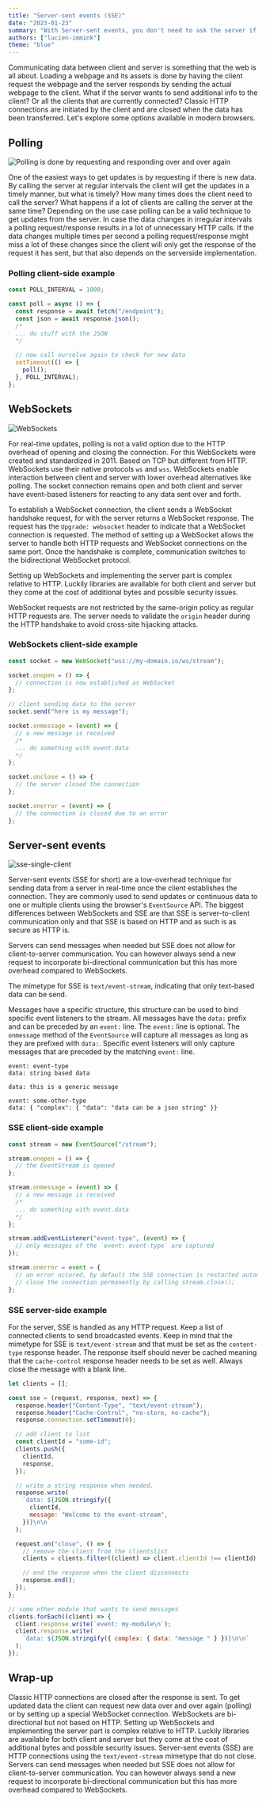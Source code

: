 ```yaml
---
title: "Server-sent events (SSE)"
date: "2023-01-23"
summary: "With Server-sent events, you don't need to ask the server if an event has happened. SSE is sent when the server wants to."
authors: ["lucien-immink"]
theme: "blue"
---
```


Communicating data between client and server is something that the web is all about. Loading a webpage and its assets is done by having the client request the webpage and the server responds by sending the actual webpage to the client. What if the server wants to send additional info to the client? Or all the clients that are currently connected? Classic HTTP connections are initiated by the client and are closed when the data has been transferred. Let's explore some options available in modern browsers.

## Polling

![Polling is done by requesting and responding over and over again](/articles/sse/polling.webp)

One of the easiest ways to get updates is by requesting if there is new data. By calling the server at regular intervals the client will get the updates in a timely manner, but what is timely? How many times does the client need to call the server? What happens if a lot of clients are calling the server at the same time? Depending on the use case polling can be a valid technique to get updates from the server. In case the data changes in irregular intervals a polling request/response results in a lot of unnecessary HTTP calls. If the data changes multiple times per second a polling request/response might miss a lot of these changes since the client will only get the response of the request it has sent, but that also depends on the serverside implementation.

### Polling client-side example

```javascript
const POLL_INTERVAL = 1000;

const poll = async () => {
  const response = await fetch("/endpoint");
  const json = await response.json();
  /*
  ... do stuff with the JSON
  */

  // now call ourselve again to check for new data
  setTimeout(() => {
    poll();
  }, POLL_INTERVAL);
};
```

## WebSockets

![WebSockets](/articles/sse/websockets.webp)

For real-time updates, polling is not a valid option due to the HTTP overhead of opening and closing the connection. For this WebSockets were created and standardized in 2011. Based on TCP but different from HTTP. WebSockets use their native protocols `ws` and `wss`. WebSockets enable interaction between client and server with lower overhead alternatives like polling. The socket connection remains open and both client and server have event-based listeners for reacting to any data sent over and forth.

To establish a WebSocket connection, the client sends a WebSocket handshake request, for with the server returns a WebSocket response. The request has the `Upgrade: websocket` header to indicate that a WebSocket connection is requested. The method of setting up a WebSocket allows the server to handle both HTTP requests and WebSocket connections on the same port. Once the handshake is complete, communication switches to the bidirectional WebSocket protocol.

Setting up WebSockets and implementing the server part is complex relative to HTTP. Luckily libraries are available for both client and server but they come at the cost of additional bytes and possible security issues.

WebSocket requests are not restricted by the same-origin policy as regular HTTP requests are. The server needs to validate the `origin` header during the HTTP handshake to avoid cross-site hijacking attacks.

### WebSockets client-side example

```javascript
const socket = new WebSocket("wss://my-domain.io/ws/stream");

socket.onopen = () => {
  // connection is now established as WebSocket
};

// client sending data to the server
socket.send("here is my message");

socket.onmessage = (event) => {
  // a new message is received
  /*
  ... do something with event.data
  */
};

socket.onclose = () => {
  // the server closed the connection
};

socket.onerror = (event) => {
  // the connection is closed due to an error
};
```

## Server-sent events

![sse-single-client](/articles/sse/sse-single-client.webp)

Server-sent events (SSE for short) are a low-overhead technique for sending data from a server in real-time once the client establishes the connection. They are commonly used to send updates or continuous data to one or multiple clients using the browser's `EventSource` API. The biggest differences between WebSockets and SSE are that SSE is server-to-client communication only and that SSE is based on HTTP and as such is as secure as HTTP is.

Servers can send messages when needed but SSE does not allow for client-to-server communication. You can however always send a new request to incorporate bi-directional communication but this has more overhead compared to WebSockets.

The mimetype for SSE is `text/event-stream`, indicating that only text-based data can be send.

Messages have a specific structure, this structure can be used to bind specific event listeners to the stream. All messages have the `data:` prefix and can be preceded by an `event:` line. The `event:` line is optional. The `onmessage` method of the `EventSource` will capture all messages as long as they are prefixed with `data:`. Specific event listeners will only capture messages that are preceded by the matching `event:` line.

```text
event: event-type
data: string based data

data: this is a generic message

event: some-other-type
data: { "complex": { "data": "data can be a json string" }}

```

### SSE client-side example

```javascript
const stream = new EventSource("/stream");

stream.onopen = () => {
  // the EventStream is opened
};

stream.onmessage = (event) => {
  // a new message is received
  /*
  ... do something with event.data
  */
};

stream.addEventListener("event-type", (event) => {
  // only messages of the `event: event-type` are captured
});

stream.onerror = event = {
  // an error occured, by default the SSE connection is restarted automatically
  // close the connection permanently by calling stream.close();
};
```

### SSE server-side example

For the server, SSE is handled as any HTTP request. Keep a list of connected clients to send broadcasted events. Keep in mind that the mimetype for SSE is `text/event-stream` and that must be set as the `content-type` response header. The response itself should never be cached meaning that the `cache-control` response header needs to be set as well. Always close the message with a blank line.

```javascript
let clients = [];

const sse = (request, response, next) => {
  response.header("Content-Type", "text/event-stream");
  response.header("Cache-Control", "no-store, no-cache");
  response.connection.setTimeout(0);

  // add client to list
  const clientId = "some-id";
  clients.push({
    clientId,
    response,
  });

  // write a string response when needed.
  response.write(
    `data: ${JSON.stringify({
      clientId,
      message: "Welcome to the event-stream",
    })}\n\n`
  );

  request.on("close", () => {
    // remove the client from the clientslist
    clients = clients.filter((client) => client.clientId !== clientId);

    // end the response when the client disconnects
    response.end();
  });
};

// some other module that wants to send messages
clients.forEach((client) => {
  client.response.write(`event: my-module\n`);
  client.response.write(
    `data: ${JSON.stringify({ complex: { data: "message " } })}\n\n`
  );
});
```

## Wrap-up

Classic HTTP connections are closed after the response is sent. To get updated data the client can request new data over and over again (polling) or by setting up a special WebSocket connection.
WebSockets are bi-directional but not based on HTTP. Setting up WebSockets and implementing the server part is complex relative to HTTP. Luckily libraries are available for both client and server but they come at the cost of additional bytes and possible security issues.
Server-sent events (SSE) are HTTP connections using the `text/event-stream` mimetype that do not close. Servers can send messages when needed but SSE does not allow for client-to-server communication. You can however always send a new request to incorporate bi-directional communication but this has more overhead compared to WebSockets.

